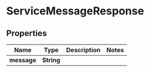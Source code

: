 

# ServiceMessageResponse


## Properties

| Name | Type | Description | Notes |
|------------ | ------------- | ------------- | -------------|
|**message** | **String** |  |  |



